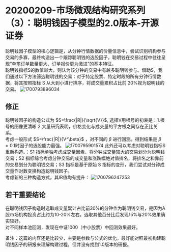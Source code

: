 # 20200209-市场微观结构研究系列（3）：聪明钱因子模型的2.0版本-开源证券
聪明钱因子模型的核心逻辑是，从分钟行情数据的价量信息中，尝试识别机构参与交易的多寡，最终构造出一个跟踪聪明钱的选股因子。聪明钱在交易过程中往往呈现“单笔订单数量更大、订单报价更为激进”的基本特征。<br>
聪明钱指标S的数值越大，则认为该分钟的交易中有越多聪明钱参与。借助S，我们通过以下方法筛选聪明钱的交易：对于特定股票、特定时段的所有分钟行情数据，将其按照指标 S 从大到小进行排序，将成交量累积占比前 20%视为聪明钱的交易。
![1700793896034](https://github.com/Marcotong21/Quant/assets/125079176/d678b4a2-f491-458e-96b0-b6ba84004a14)
## 修正
聪明钱因子的构造公式为 $S=\frac{|R|}{\sqrt{V}}$, 选择V用根号的初衷是：1.根号的图像更清晰 2.大量研究表明，价格变化与成交量的平方根之间存在正比关系。<br>
考虑一般形式 $S=\frac{|R|}{V^\beta}$ ，对不同的 $\beta$ 进行回测。得到结果是 $\beta = 0.1$时因子的选股能力最强。
![1700795901574](https://github.com/Marcotong21/Quant/assets/125079176/b5684371-0c89-4846-b0d1-8f1cdb2ef5ab)
此外还可以考虑对聪明钱指标S重新构造。：S1 指标单独考虑成交量因素，将分钟成交量较大的交易划分为聪明钱交易；S2 指标综合考虑分钟交易的成交量和涨跌幅绝对值排名，将排名之和靠前的交易划分为聪明钱交易；S3 指标是基于原始 S 指标的变形，我们尝试对分钟成交量作对数变换构造聪明钱因子。<br>
考虑新的三种构造方式，其IR值均有提升：
![1700796247253](https://github.com/Marcotong21/Quant/assets/125079176/8ea9c63a-6b67-465a-9a70-770df2678380)
## 若干重要结论
在聪明钱因子构造时选取成交量累计占比前20%的分钟作为聪明钱交易，是因为A股市场机构投资占比约为10-20%左右。选取其他百分比后发现15%与20%效果确实较好。<br>
对不同样本池回测，发现在中证1000（中小股票）中回测效果最好。

备注：这篇的内容还是比较少，主要是参数与公式的优化。最好能对照最初构建聪明钱因子的研报来理解构建过程，但并没有找到1.0版本的研报。



